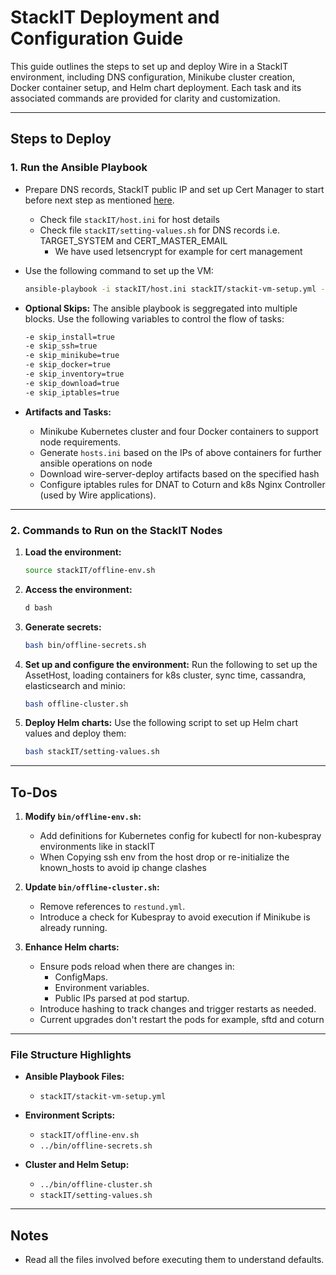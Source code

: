 # StackIT Deployment and Configuration Guide

This guide outlines the steps to set up and deploy Wire in a StackIT environment, including DNS configuration, Minikube cluster creation, Docker container setup, and Helm chart deployment. Each task and its associated commands are provided for clarity and customization.

---

## Steps to Deploy

### 1. Run the Ansible Playbook
- Prepare DNS records, StackIT public IP and set up Cert Manager to start before next step as mentioned [here](https://docs.wire.com/how-to/install/helm.html#how-to-set-up-dns-records). 
   - Check file `stackIT/host.ini` for host details
   - Check file `stackIT/setting-values.sh` for DNS records i.e. TARGET_SYSTEM and CERT_MASTER_EMAIL
      - We have used letsencrypt for example for cert management
- Use the following command to set up the VM:
  ```bash
  ansible-playbook -i stackIT/host.ini stackIT/stackit-vm-setup.yml --private-key ~/.ssh/stackit_private_key
  ```

- **Optional Skips:**
  The ansible playbook is seggregated into multiple blocks. Use the following variables to control the flow of tasks:
  ```bash
  -e skip_install=true
  -e skip_ssh=true
  -e skip_minikube=true
  -e skip_docker=true
  -e skip_inventory=true
  -e skip_download=true
  -e skip_iptables=true
  ```

- **Artifacts and Tasks:**
  - Minikube Kubernetes cluster and four Docker containers to support node requirements.
  - Generate `hosts.ini` based on the IPs of above containers for further ansible operations on node
  - Download wire-server-deploy artifacts based on the specified hash 
  - Configure iptables rules for DNAT to Coturn and k8s Nginx Controller (used by Wire applications).

---

### 2. Commands to Run on the StackIT Nodes

1. **Load the environment:**
   ```bash
   source stackIT/offline-env.sh
   ```

2. **Access the environment:**
   ```bash
   d bash
   ```

3. **Generate secrets:**
   ```bash
   bash bin/offline-secrets.sh
   ```

4. **Set up and configure the environment:**
   Run the following to set up the AssetHost, loading containers for k8s cluster, sync time, cassandra, elasticsearch and minio:
   ```bash
   bash offline-cluster.sh
   ```

5. **Deploy Helm charts:**
   Use the following script to set up Helm chart values and deploy them:
   ```bash
   bash stackIT/setting-values.sh
   ```

---

## To-Dos

1. **Modify `bin/offline-env.sh`:**
   - Add definitions for Kubernetes config for kubectl for non-kubespray environments like in stackIT
   - When Copying ssh env from the host drop or re-initialize the known_hosts to avoid ip change clashes

2. **Update `bin/offline-cluster.sh`:**
   - Remove references to `restund.yml`.
   - Introduce a check for Kubespray to avoid execution if Minikube is already running.

3. **Enhance Helm charts:**
   - Ensure pods reload when there are changes in:
     - ConfigMaps.
     - Environment variables.
     - Public IPs parsed at pod startup.
   - Introduce hashing to track changes and trigger restarts as needed.
   - Current upgrades don't restart the pods for example, sftd and coturn

---

### File Structure Highlights

- **Ansible Playbook Files:**
  - `stackIT/stackit-vm-setup.yml`

- **Environment Scripts:**
  - `stackIT/offline-env.sh`
  - `../bin/offline-secrets.sh`

- **Cluster and Helm Setup:**
  - `../bin/offline-cluster.sh`
  - `stackIT/setting-values.sh`

---

## Notes
-  Read all the files involved before executing them to understand defaults.

